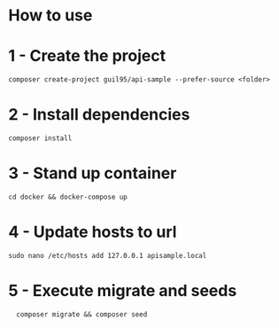 # How to use

# 1 - Create the project
``` 
composer create-project guil95/api-sample --prefer-source <folder>
```

# 2 - Install dependencies
```
composer install
```

# 3 - Stand up container

```
cd docker && docker-compose up
```

# 4 - Update hosts to url

```
sudo nano /etc/hosts add 127.0.0.1 apisample.local 
```

# 5 - Execute migrate and seeds

```
  composer migrate && composer seed
```
